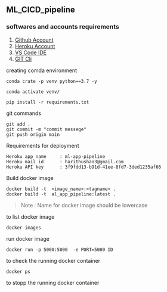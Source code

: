 ## ML_CICD_pipeline
### softwares and accounts requirements

1. [Github Account](https://github.com/)
1. [Heroku Account](www.heroku.com)
1. [VS Code IDE](https://code.visualstudio.com/)
1. [GIT Cli](https://git-scm.com/docs/gitcli)

creating comda environment
```
conda crate -p venv python==3.7 -y
```
```
conda activate venv/
```
```
pip install -r requirements.txt
```
git commands
```
git add .
git commit -m "commit messege"
git push origin main
```
Requirements for deployment
```
Heroku app name     : ml-app-pipeline
Heroku mail id      : harithushan3@gmail.com
Heroku API key      : 3f9fdd13-b91d-41ee-8fd7-3ded1235af66  
```
Build docker image
```
docker build -t  <image_name>:<tagname> .
docker build -t  al_app_pipeline:latest .
```
>Note : Name for docker image should be lowercase

to list docker image
```
docker images
```
run docker image
```
docker run -p 5000:5000  -e PORT=5000 ID
```
to check the running docker container
```
docker ps
```
to stopp the running docker container
```

``` 